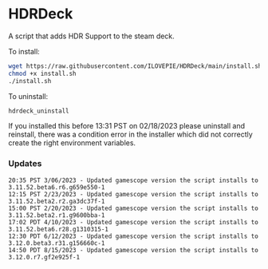 # HDRDeck
A script that adds HDR Support to the steam deck.

To install:
```sh
wget https://raw.githubusercontent.com/ILOVEPIE/HDRDeck/main/install.sh
chmod +x install.sh
./install.sh
```

To uninstall:
```sh
hdrdeck_uninstall
```

If you installed this before 13:31 PST on 02/18/2023 please uninstall and reinstall, there was a condition error in the installer which did not correctly create the right environment variables.

### Updates

```
20:35 PST 3/06/2023 - Updated gamescope version the script installs to 3.11.52.beta6.r6.g659e550-1
12:15 PST 2/23/2023 - Updated gamescope version the script installs to 3.11.52.beta2.r2.ga3dc37f-1
15:00 PST 2/20/2023 - Updated gamescope version the script installs to 3.11.52.beta2.r1.g9600bba-1
17:02 PDT 4/10/2023 - Updated gamescope version the script installs to 3.11.52.beta6.r28.g1310315-1
12:30 PDT 6/12/2023 - Updated gamescope version the script installs to 3.12.0.beta3.r31.g156660c-1
14:50 PDT 8/15/2023 - Updated gamescope version the script installs to 3.12.0.r7.gf2e925f-1
```
